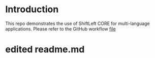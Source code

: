 # Introduction

This repo demonstrates the use of ShiftLeft CORE for multi-language applications. Please refer to the GitHub workflow [file](.github/workflows/core.yml)

# edited readme.md

